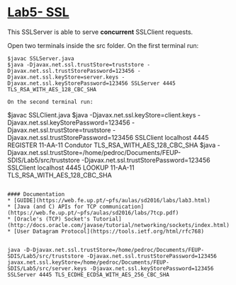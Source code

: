 # [Lab5- SSL](https://github.com/pedro-c/FEUP-SDIS/tree/master/Lab5)

This SSLServer is able to serve **concurrent** SSLClient requests.

Open two terminals inside the src folder.
On the first terminal run:
```
$javac SSLServer.java
$java -Djavax.net.ssl.trustStore=truststore -Djavax.net.ssl.trustStorePassword=123456 -Djavax.net.ssl.keyStore=server.keys -Djavax.net.ssl.keyStorePassword=123456 SSLServer 4445 TLS_RSA_WITH_AES_128_CBC_SHA
```


```
On the second terminal run:

```
$javac SSLClient.java
$java -Djavax.net.ssl.keyStore=client.keys -Djavax.net.ssl.keyStorePassword=123456 -Djavax.net.ssl.trustStore=truststore -Djavax.net.ssl.trustStorePassword=123456 SSLClient localhost 4445 REGISTER 11-AA-11 Condutor TLS_RSA_WITH_AES_128_CBC_SHA
$java -Djavax.net.ssl.trustStore=/home/pedroc/Documents/FEUP-SDIS/Lab5/src/truststore -Djavax.net.ssl.trustStorePassword=123456 SSLClient localhost 4445 LOOKUP 11-AA-11 TLS_RSA_WITH_AES_128_CBC_SHA

```

#### Documentation
* [GUIDE](https://web.fe.up.pt/~pfs/aulas/sd2016/labs/lab3.html)
* [Java (and C) APIs for TCP communication](https://web.fe.up.pt/~pfs/aulas/sd2016/labs/7tcp.pdf)
* [Oracle's (TCP) Socket's Tutorial](http://docs.oracle.com/javase/tutorial/networking/sockets/index.html)
* [User Datagram Protocol](https://tools.ietf.org/html/rfc768)


java -D-Djavax.net.ssl.trustStore=/home/pedroc/Documents/FEUP-SDIS/Lab5/src/truststore -Djavax.net.ssl.trustStorePassword=123456 javax.net.ssl.keyStore=/home/pedroc/Documents/FEUP-SDIS/Lab5/src/server.keys -Djavax.net.ssl.keyStorePassword=123456 SSLServer 4445 TLS_ECDHE_ECDSA_WITH_AES_256_CBC_SHA